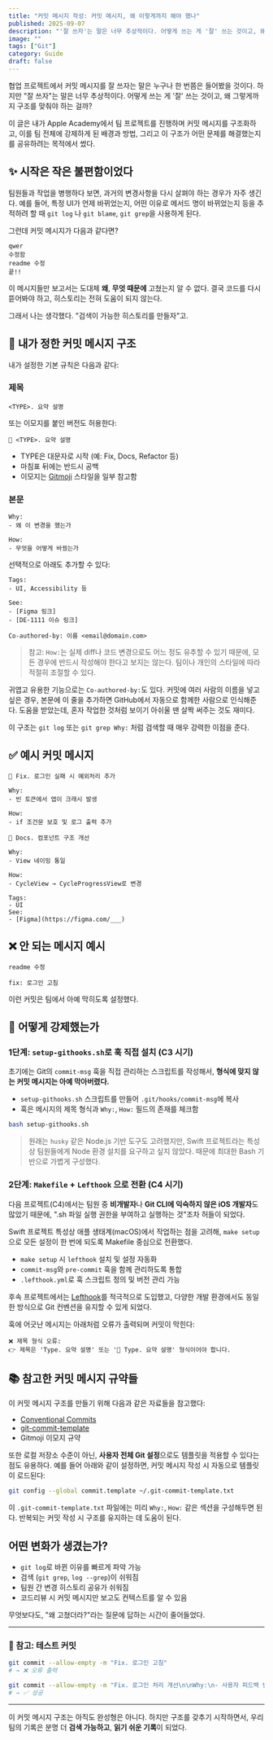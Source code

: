 ```yaml
---
title: "커밋 메시지 작성: 커밋 메시지, 왜 이렇게까지 해야 했나"
published: 2025-09-07
description: "'잘 쓰자'는 말은 너무 추상적이다. 어떻게 쓰는 게 '잘' 쓰는 것이고, 왜 그렇게까지 구조를 맞춰야 하는 걸까?"
image: ""
tags: ["Git"]
category: Guide
draft: false
---
```

협업 프로젝트에서 커밋 메시지를 잘 쓰자는 말은 누구나 한 번쯤은 들어봤을 것이다. 하지만 "잘 쓰자"는 말은 너무 추상적이다. 어떻게 쓰는 게 '잘' 쓰는 것이고, 왜 그렇게까지 구조를 맞춰야 하는 걸까?

이 글은 내가 Apple Academy에서 팀 프로젝트를 진행하며 커밋 메시지를 구조화하고, 이를 팀 전체에 강제하게 된 배경과 방법, 그리고 이 구조가 어떤 문제를 해결했는지를 공유하려는 목적에서 썼다.

## ✨ 시작은 작은 불편함이었다

팀원들과 작업을 병행하다 보면, 과거의 변경사항을 다시 살펴야 하는 경우가 자주 생긴다. 예를 들어, 특정 UI가 언제 바뀌었는지, 어떤 이유로 메서드 명이 바뀌었는지 등을 추적하려 할 때 `git log` 나 `git blame`, `git grep`을 사용하게 된다.

그런데 커밋 메시지가 다음과 같다면?

```text
qwer
수정함
readme 수정
끝!!
```

이 메시지들만 보고서는 도대체 **왜**, **무엇 때문에** 고쳤는지 알 수 없다. 결국 코드를 다시 뜯어봐야 하고, 히스토리는 전혀 도움이 되지 않는다.

그래서 나는 생각했다. "검색이 가능한 히스토리를 만들자"고.

## 🧩 내가 정한 커밋 메시지 구조

내가 설정한 기본 규칙은 다음과 같다:

### 제목

```text
<TYPE>. 요약 설명
```

또는 이모지를 붙인 버전도 허용한다:

```text
📝 <TYPE>. 요약 설명
```

- TYPE은 대문자로 시작 (예: Fix, Docs, Refactor 등)
- 마침표 뒤에는 반드시 공백
- 이모지는 [Gitmoji](https://gitmoji.dev/) 스타일을 일부 참고함

### 본문

```text
Why:
- 왜 이 변경을 했는가

How:
- 무엇을 어떻게 바꿨는가
```

선택적으로 아래도 추가할 수 있다:

```text
Tags:
- UI, Accessibility 등

See:
- [Figma 링크]
- [DE-1111 이슈 링크]

Co-authored-by: 이름 <email@domain.com>
```

> 참고: `How:`는 실제 diff나 코드 변경으로도 어느 정도 유추할 수 있기 때문에, 모든 경우에 반드시 작성해야 한다고 보지는 않는다. 팀이나 개인의 스타일에 따라 적절히 조절할 수 있다.

귀엽고 유용한 기능으로는 `Co-authored-by:`도 있다. 커밋에 여러 사람의 이름을 넣고 싶은 경우, 본문에 이 줄을 추가하면 GitHub에서 자동으로 함께한 사람으로 인식해준다. 도움을 받았는데, 혼자 작업한 것처럼 보이기 아쉬울 땐 살짝 써주는 것도 재미다.

이 구조는 `git log` 또는 `git grep Why:` 처럼 검색할 때 매우 강력한 이점을 준다.

## ✅ 예시 커밋 메시지

```text
🐛 Fix. 로그인 실패 시 예외처리 추가

Why:
- 빈 토큰에서 앱이 크래시 발생

How:
- if 조건문 보호 및 로그 출력 추가
```

```text
📝 Docs. 컴포넌트 구조 개선

Why:
- View 네이밍 통일

How:
- CycleView → CycleProgressView로 변경

Tags:
- UI
See:
- [Figma](https://figma.com/___)
```

## ❌ 안 되는 메시지 예시

```text
readme 수정
```

```text
fix: 로그인 고침
```

이런 커밋은 팀에서 아예 막히도록 설정했다.

## 🔐 어떻게 강제했는가

### 1단계: `setup-githooks.sh`로 훅 직접 설치 (C3 시기)

초기에는 Git의 `commit-msg` 훅을 직접 관리하는 스크립트를 작성해서, **형식에 맞지 않는 커밋 메시지는 아예 막아버렸다.**

- `setup-githooks.sh` 스크립트를 만들어 `.git/hooks/commit-msg`에 복사
- 훅은 메시지의 제목 형식과 `Why:`, `How:` 필드의 존재를 체크함

```bash
bash setup-githooks.sh
```

> 원래는 `husky` 같은 Node.js 기반 도구도 고려했지만, Swift 프로젝트라는 특성상 팀원들에게 Node 환경 설치를 요구하고 싶지 않았다. 때문에 최대한 Bash 기반으로 가볍게 구성했다.

### 2단계: `Makefile` + `Lefthook` 으로 전환 (C4 시기)

다음 프로젝트(C4)에서는 팀원 중 **비개발자**나 **Git CLI에 익숙하지 않은 iOS 개발자**도 많았기 때문에, ".sh 파일 실행 권한을 부여하고 실행하는 것"조차 허들이 되었다.

Swift 프로젝트 특성상 애플 생태계(macOS)에서 작업하는 점을 고려해, `make setup`으로 모든 설정이 한 번에 되도록 Makefile 중심으로 전환했다.

- `make setup` 시 `lefthook` 설치 및 설정 자동화
- `commit-msg`와 `pre-commit` 훅을 함께 관리하도록 통합
- `.lefthook.yml`로 훅 스크립트 정의 및 버전 관리 가능

후속 프로젝트에서는 [Lefthook](https://github.com/evilmartians/lefthook)를 적극적으로 도입했고, 다양한 개발 환경에서도 동일한 방식으로 Git 컨벤션을 유지할 수 있게 되었다.

훅에 어긋난 메시지는 아래처럼 오류가 출력되며 커밋이 막힌다:

```text
❌ 제목 형식 오류:
👉 제목은 'Type. 요약 설명' 또는 '📝 Type. 요약 설명' 형식이어야 합니다.
```

## 📚 참고한 커밋 메시지 규약들

이 커밋 메시지 구조를 만들기 위해 다음과 같은 자료들을 참고했다:

- [Conventional Commits](https://www.conventionalcommits.org/)
- [git-commit-template](https://github.com/joelparkerhenderson/git-commit-template)
- Gitmoji 이모지 규약

또한 로컬 저장소 수준이 아닌, **사용자 전체 Git 설정**으로도 템플릿을 적용할 수 있다는 점도 유용하다. 예를 들어 아래와 같이 설정하면, 커밋 메시지 작성 시 자동으로 템플릿이 로드된다:

```bash
git config --global commit.template ~/.git-commit-template.txt
```

이 `.git-commit-template.txt` 파일에는 미리 `Why:`, `How:` 같은 섹션을 구성해두면 된다. 반복되는 커밋 작성 시 구조를 유지하는 데 도움이 된다.

## 어떤 변화가 생겼는가?

- `git log`로 바뀐 이유를 빠르게 파악 가능
- 검색 (`git grep`, `log --grep`)이 쉬워짐
- 팀원 간 변경 히스토리 공유가 쉬워짐
- 코드리뷰 시 커밋 메시지만 보고도 컨텍스트를 알 수 있음

무엇보다도, "왜 고쳤더라?"라는 질문에 답하는 시간이 줄어들었다.

---

### 🧪 참고: 테스트 커밋

```bash
git commit --allow-empty -m "Fix. 로그인 고침"
# → ❌ 오류 출력

git commit --allow-empty -m "Fix. 로그인 처리 개선\n\nWhy:\n- 사용자 피드백 반영\n\nHow:\n- 조건 분기 및 메시지 보강"
# → ✅ 성공
```

---

이 커밋 메시지 구조는 아직도 완성형은 아니다. 하지만 구조를 갖추기 시작하면서, 우리 팀의 기록은 분명 더 **검색 가능하고**, **읽기 쉬운 기록**이 되었다.
